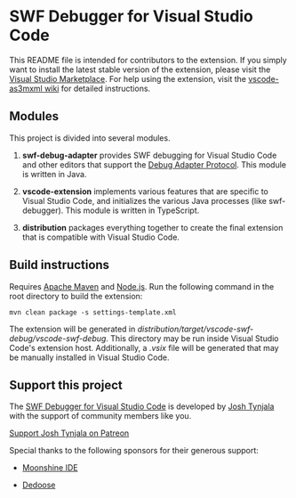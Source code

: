 # SWF Debugger for Visual Studio Code

This README file is intended for contributors to the extension. If you simply want to install the latest stable version of the extension, please visit the [Visual Studio Marketplace](https://marketplace.visualstudio.com/items?itemName=bowlerhatllc.vscode-swf-debug). For help using the extension, visit the [vscode-as3mxml wiki](https://github.com/BowlerHatLLC/vscode-as3mxml/wiki) for detailed instructions.

## Modules

This project is divided into several modules.

1. **swf-debug-adapter** provides SWF debugging for Visual Studio Code and other editors that support the [Debug Adapter Protocol](https://microsoft.github.io/debug-adapter-protocol/). This module is written in Java.

1. **vscode-extension** implements various features that are specific to Visual Studio Code, and initializes the various Java processes (like swf-debugger). This module is written in TypeScript.

1. **distribution** packages everything together to create the final extension that is compatible with Visual Studio Code.

## Build instructions

Requires [Apache Maven](https://maven.apache.org/) and [Node.js](https://nodejs.org/). Run the following command in the root directory to build the extension:

```
mvn clean package -s settings-template.xml
```

The extension will be generated in _distribution/target/vscode-swf-debug/vscode-swf-debug_. This directory may be run inside Visual Studio Code's extension host. Additionally, a _.vsix_ file will be generated that may be manually installed in Visual Studio Code.

## Support this project

The [SWF Debugger for Visual Studio Code](https://marketplace.visualstudio.com/items?itemName=bowlerhatllc.vscode-swf-debug) is developed by [Josh Tynjala](http://patreon.com/josht) with the support of community members like you.

[Support Josh Tynjala on Patreon](http://patreon.com/josht)

Special thanks to the following sponsors for their generous support:

- [Moonshine IDE](http://moonshine-ide.com/)

- [Dedoose](https://www.dedoose.com/)
